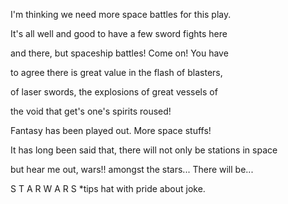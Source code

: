 I'm thinking we need more space battles for this play.  

It's all well and good to have a few sword fights here

and there, but spaceship battles!  Come on!  You have

to agree there is great value in the flash of blasters,

of laser swords, the explosions of great vessels of

the void that get's one's spirits roused!

Fantasy has been played out.  More space stuffs!

It has long been said that, there will not only be stations in space

but hear me out, wars!! amongst the stars... There will be...

S T A R      W A R S              *tips hat with pride about joke. 

